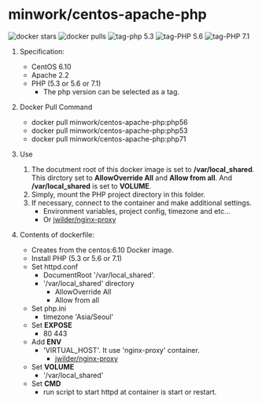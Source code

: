 # minwork/centos-apache-php

![docker stars](https://img.shields.io/docker/stars/minwork/centos-apache-php.svg) ![docker pulls](https://img.shields.io/docker/pulls/minwork/centos-apache-php.svg)  ![tag-php 5.3](https://img.shields.io/badge/tag-php53-brightgreen.svg) ![tag-PHP 5.6](https://img.shields.io/badge/tag-php56-brightgreen.svg) ![tag-PHP 7.1](https://img.shields.io/badge/tag-php71-brightgreen.svg)

1. Specification:
    - CentOS 6.10
    - Apache 2.2
    - PHP (5.3 or 5.6 or 7.1)
        - The php version can be selected as a tag.

1. Docker Pull Command
    - docker pull minwork/centos-apache-php:php56
    - docker pull minwork/centos-apache-php:php53
    - docker pull minwork/centos-apache-php:php71

1. Use
    1. The docutment root of this docker image is set to **/var/local_shared**. This dirctory set to **AllowOverride All** and **Allow from all**. And **/var/local_shared** is set to **VOLUME**.
    1. Simply, mount the PHP project directory in this folder.
    1. If necessary, connect to the container and make additional settings.
        - Environment variables, project config, timezone and etc...
        - Or [jwilder/nginx-proxy](https://hub.docker.com/r/jwilder/nginx-proxy/)

1. Contents of dockerfile:
    - Creates from the centos:6.10 Docker image.
    - Install PHP (5.3 or 5.6 or 7.1)
    - Set httpd.conf
        - DocumentRoot '/var/local_shared'.
        - '/var/local_shared' directory
            - AllowOverride All
            - Allow from all
    - Set php.ini
        - timezone 'Asia/Seoul'
    - Set **EXPOSE**
        - 80 443
    - Add **ENV**
        - 'VIRTUAL_HOST'. It use 'nginx-proxy' container.
            - [jwilder/nginx-proxy](https://hub.docker.com/r/jwilder/nginx-proxy/)
    - Set **VOLUME**
        - '/var/local_shared'
    - Set **CMD**
        - run script to start httpd at container is start or restart.
